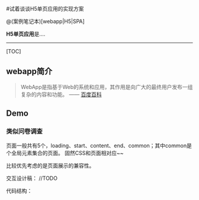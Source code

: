 
#试着谈谈H5单页应用的实现方案

@(案例笔记本)[webapp|H5|SPA]

**H5单页应用**是....

-------------------

[TOC]

## webapp简介

> WebApp是指基于Web的系统和应用，其作用是向广大的最终用户发布一组复杂的内容和功能。    —— [百度百科](http://baike.baidu.com/link?url=YN2GDLNNxbFrP3qku-_1MjvUDm7fydPq5M7Xa2Oqapz7-ucH-MJfpC8o0yNJZNUp4EtdvjxZUmA4_n9-gRFMKezk2sLt48h2aA8mWhOycp1CxZeQgRqCrELJ6n3qHlAcmRHoW07JzCsyBtwVIhypD_)



## Demo

### 类似问卷调查

   页面一般共有5个，loading、start、content、end、common；其中common是个全局元素集合的页面。
  固然CSS和页面相对应~~
  
  比较优先考虑的是页面展示的兼容性。
  
  交互设计稿：
  //TODO
  
  代码结构：
   

